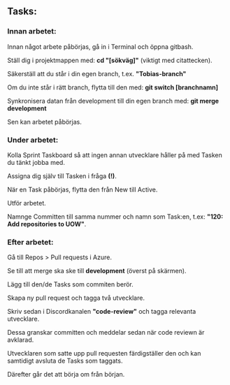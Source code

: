## Tasks:

### Innan arbetet:

Innan något arbete påbörjas, gå in i Terminal och öppna gitbash.

Ställ dig i projektmappen med: **cd "[sökväg]"** (viktigt med citattecken).

Säkerställ att du står i din egen branch, t.ex. **"Tobias-branch"**

Om du inte står i rätt branch, flytta till den med: **git switch [branchnamn]**

Synkronisera datan från development till din egen branch med: **git merge development**

Sen kan arbetet påbörjas.

### Under arbetet:

Kolla Sprint Taskboard så att ingen annan utvecklare håller på med Tasken du tänkt jobba med.

Assigna dig själv till Tasken i fråga **(!)**.

När en Task påbörjas, flytta den från New till Active.

Utför arbetet.

Namnge Committen till samma nummer och namn som Task:en, t.ex: **"120: Add repositories to UOW"**.

### Efter arbetet:

Gå till Repos > Pull requests i Azure.

Se till att merge ska ske till **development** (överst på skärmen).

Lägg till den/de Tasks som commiten berör.

Skapa ny pull request och tagga två utvecklare.

Skriv sedan i Discordkanalen **"code-review"** och tagga relevanta utvecklare.

Dessa granskar committen och meddelar sedan när code reviewn är avklarad.

Utvecklaren som satte upp pull requesten färdigställer den och kan samtidigt avsluta de Tasks som taggats.

Därefter går det att börja om från början.
